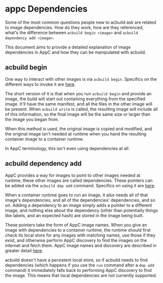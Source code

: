 # appc Dependencies

Some of the most common questions people new to acbuild ask are related to image
dependencies. How do they work, how are they referenced, what's the difference
between `acbuild begin <image>` and `acbuild dependency add <image>`.

This document aims to provide a detailed explanation of image dependencies in
AppC and how they can be manipulated with acbuild.

## acbuild begin

One way to interact with other images is via `acbuild begin`. Specifics on the
different ways to invoke it are [here][1].

The short version of it is that when you run `acbuild begin` and provide an
image, the build will start out containing everything from the specified image.
It'll have the same manifest, and all the files in the other image will be
present. When `acbuild write` is called, the resulting image will include all of
this information, so the final image will be the same size or larger than the
image you began from.

When this method is used, the original image is copied and modified, and the
original image isn't needed at runtime when you hand the resulting container
image to a container runtime.

In AppC terminology, this isn't even using dependencies at all.

## acbuild dependency add

AppC provides a way for images to point to other images needed at runtime; these
other images are called dependencies. These pointers can be added via the
`acbuild dep add` command. Specifics on using it are [here][2].

When a container runtime goes to run an image, it also needs all of that image's
dependencies, and all of the dependencies' dependencies, and so on. Adding a
dependency to an image simply adds a pointer to a different image, and nothing
else about the dependency (other than potentially things like labels, and an
expected hash) are stored in the image being built.

These pointers take the form of AppC image names. When you give an image with
dependencies to a container runtime, the runtime should first check its local
store for any images with matching names, use those if they exist, and otherwise
perform AppC discovery to find the images on the internet and fetch them. AppC
image names and discovery are described in greater detail [here][3].

acbuild doesn't have a persistent local store, so if acbuild needs to find
dependencies (which happens if you use the `run` command after a `dep add`
command) it immediately falls back to performing AppC discovery to find the
image. This means that local dependencies are not currently supported.

[1]: Documentation/subcommands/begin.md
[2]: Documentation/subcommands/dependency.md
[3]: https://github.com/appc/spec/blob/master/spec/discovery.md
